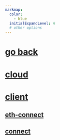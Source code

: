 ```yaml
---
markmap:
  color:
    - blue
  initialExpandLevel: 4
  # other options
---
```


# [go back](../index.html)
# [cloud](cloud/index.html)
# [client](client/index.html)
## [eth-connect](client/eth-connect/index.html)
## [connect](client/connect/index.html)
